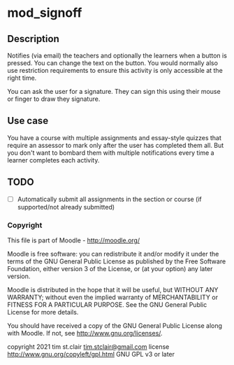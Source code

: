 # mod_signoff

## Description

Notifies (via email) the teachers and optionally the learners when a button is pressed. You can change the text on the button. You would normally also use restriction requirements to ensure this activity is only accessible at the right time.

You can ask the user for a signature. They can sign this using their mouse or finger to draw they signature.

## Use case

You have a course with multiple assignments and essay-style quizzes that require an assessor to mark only after the user has completed them all. But you don't want to bombard them with multiple notifications every time a learner completes each activity.

## TODO

- [ ] Automatically submit all assignments in the section or course (if supported/not already submitted)

### Copyright

This file is part of Moodle - http://moodle.org/

Moodle is free software: you can redistribute it and/or modify
it under the terms of the GNU General Public License as published by
the Free Software Foundation, either version 3 of the License, or
(at your option) any later version.

Moodle is distributed in the hope that it will be useful,
but WITHOUT ANY WARRANTY; without even the implied warranty of
MERCHANTABILITY or FITNESS FOR A PARTICULAR PURPOSE.  See the
GNU General Public License for more details.

You should have received a copy of the GNU General Public License
along with Moodle.  If not, see <http://www.gnu.org/licenses/>.

copyright 2021 tim st.clair <tim.stclair@gmail.com>
license   http://www.gnu.org/copyleft/gpl.html GNU GPL v3 or later
